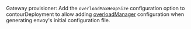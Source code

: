 Gateway provisioner: Add the `overloadMaxHeapSize` configuration option to contourDeployment to allow adding [overloadManager](https://projectcontour.io/docs/main/config/overload-manager/) configuration when generating envoy's initial configuration file.
